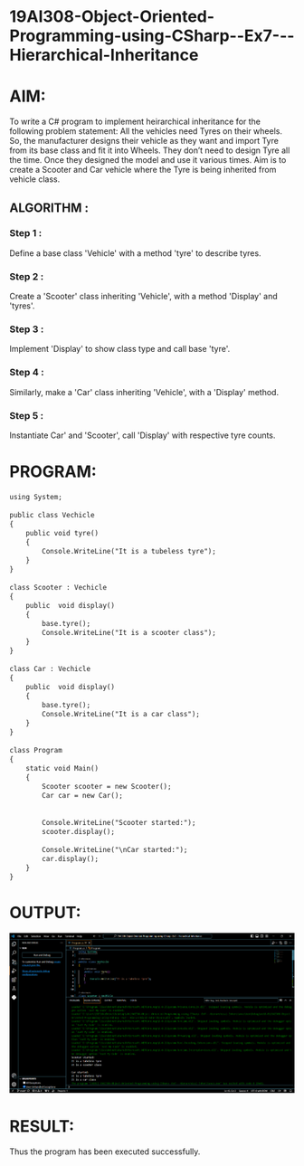 # 19AI308-Object-Oriented-Programming-using-CSharp--Ex7---Hierarchical-Inheritance
# AIM:
To write a C# program to implement heirarchical inheritance for the following problem statement:  All the vehicles need Tyres on their wheels. 
So, the manufacturer designs their vehicle as they want and import Tyre from its base class and fit it into Wheels. 
They don’t need to design Tyre all the time. Once they designed the model and use it various times. 
Aim is to create a Scooter and Car vehicle where the Tyre is being inherited from vehicle class.

## ALGORITHM :

### Step 1 :

Define a base class 'Vehicle' with a method 'tyre' to describe tyres.

### Step 2 :

Create a 'Scooter' class inheriting 'Vehicle', with a method 'Display' and 'tyres'.

### Step 3 :

Implement 'Display' to show class type and call base 'tyre'.

### Step 4 :

Similarly, make a 'Car' class inheriting 'Vehicle', with a 'Display' method.

### Step 5 :

Instantiate Car' and 'Scooter', call 'Display' with respective tyre counts.


# PROGRAM:
```
using System;

public class Vechicle
{
    public void tyre()
    {
        Console.WriteLine("It is a tubeless tyre");
    }
}

class Scooter : Vechicle
{
    public  void display() 
    {
        base.tyre();
        Console.WriteLine("It is a scooter class");
    }
}

class Car : Vechicle
{
    public  void display() 
    {
        base.tyre();
        Console.WriteLine("It is a car class");
    }
}

class Program
{
    static void Main()
    {
        Scooter scooter = new Scooter();
        Car car = new Car();
        
        
        Console.WriteLine("Scooter started:");
        scooter.display();
        
        Console.WriteLine("\nCar started:");
        car.display();
    }
}
```
# OUTPUT:
![alt text](image.png)
# RESULT:
Thus the program has been executed successfully.
